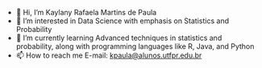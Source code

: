 - 👋 Hi, I’m Kaylany Rafaela Martins de Paula
- 👀 I’m interested in Data Science with emphasis on Statistics and Probability
- 🌱 I’m currently learning Advanced techniques in statistics and probability, along with programming languages like R, Java, and Python
- 📫 How to reach me E-mail: kpaula@alunos.utfpr.edu.br


<!---
Kaylany-Rafaela/Kaylany-Rafaela is a ✨ special ✨ repository because its `README.md` (this file) appears on your GitHub profile.
You can click the Preview link to take a look at your changes.
--->
